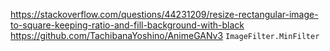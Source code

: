 https://stackoverflow.com/questions/44231209/resize-rectangular-image-to-square-keeping-ratio-and-fill-background-with-black
https://github.com/TachibanaYoshino/AnimeGANv3
`ImageFilter.MinFilter`
